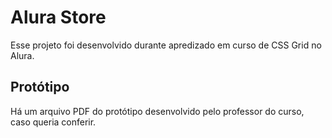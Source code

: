 # Alura Store

Esse projeto foi desenvolvido durante apredizado em curso de CSS Grid no Alura.

## Protótipo
Há um arquivo PDF do protótipo desenvolvido pelo professor do curso, caso queria conferir.
